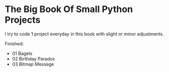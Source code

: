 # The Big Book Of Small Python Projects
I try to code 1 project everyday in this book with slight or minor adjustments.

Finished:
 * 01 Bagels
 * 02 Birthday Paradox
 * 03 Bitmap Message

